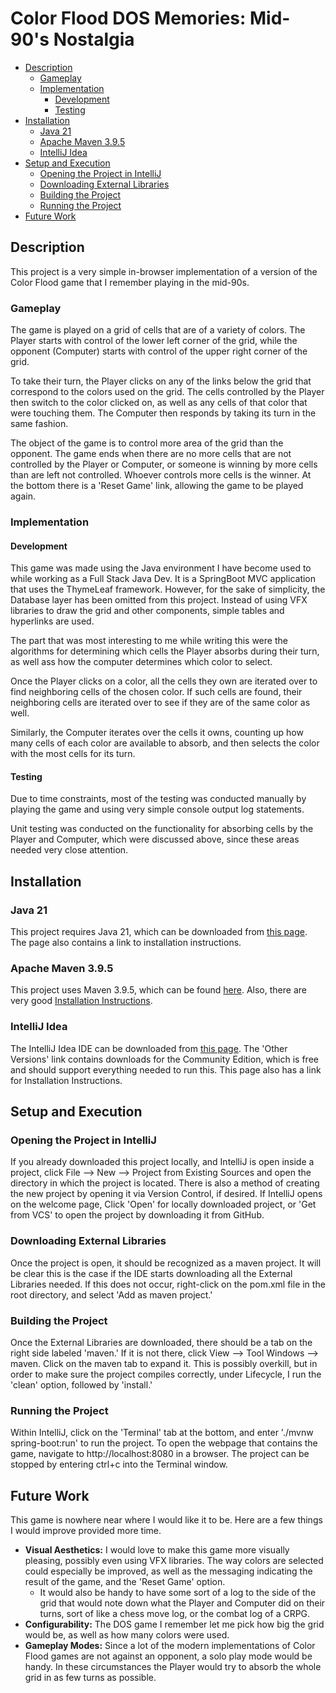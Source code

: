 # Color Flood DOS Memories: Mid-90's Nostalgia

<!-- TOC -->
* [Description](#description)
  * [Gameplay](#gameplay)
  * [Implementation](#implementation)
    * [Development](#development)
    * [Testing](#testing)
* [Installation](#installation)
  * [Java 21](#java-21)
  * [Apache Maven 3.9.5](#apache-maven-395)
  * [IntelliJ Idea](#intellij-idea)
* [Setup and Execution](#setup-and-execution)
  * [Opening the Project in IntelliJ](#opening-the-project-in-intellij)
  * [Downloading External Libraries](#downloading-external-libraries)
  * [Building the Project](#building-the-project)
  * [Running the Project](#running-the-project)
* [Future Work](#future-work)
<!-- TOC -->

## Description

This project is a very simple in-browser implementation of a version of the 
Color Flood game that I remember playing in the mid-90s. 

### Gameplay

The game is played on a grid of cells that are of a variety of colors. The 
Player starts with control of the lower left corner of the grid, while the 
opponent (Computer) starts with control of the upper right corner of the grid. 

To take their turn, the Player clicks on any of the links below the grid 
that correspond to the colors used on the grid. The cells controlled by the 
Player then switch to the color clicked on, as well as any cells of that 
color that were touching them. The Computer then responds by taking its turn 
in the same fashion. 

The object of the game is to control more area of the grid than the opponent.
The game ends when there are no more cells that are not controlled by the 
Player or Computer, or someone is winning by more cells than are left not 
controlled. Whoever controls more cells is the winner. At the bottom there 
is a 'Reset Game' link, allowing the game to be played again. 

### Implementation

#### Development

This game was made using the Java environment I have become used to while 
working as a Full Stack Java Dev. It is a SpringBoot MVC application that uses 
the ThymeLeaf framework. However, for the sake of simplicity, the Database 
layer has been omitted from this project. Instead of using VFX libraries to 
draw the grid and other components, simple tables and hyperlinks are used. 

The part that was most interesting to me while writing this were the 
algorithms for determining which cells the Player absorbs during their turn, 
as well ass how the computer determines which color to select. 

Once the Player clicks on a color, all  the cells they own are iterated 
over to find neighboring cells of the chosen color. If such cells are found, 
their neighboring cells are iterated over to see if they are of the same 
color as well. 

Similarly, the Computer iterates over the cells it owns, counting up how 
many cells of each color are available to absorb, and then selects the color 
with the most cells for its turn. 

#### Testing

Due to time constraints, most of the testing was conducted manually by 
playing the game and using very simple console output log statements.

Unit testing was conducted on the functionality for absorbing cells by the 
Player and Computer, which were discussed above, since these areas needed 
very close attention.

## Installation

### Java 21

This project requires Java 21, which can be downloaded from [this page](
https://www.oracle.com/java/technologies/downloads/#java21). The page also contains a link to installation instructions. 
 
### Apache Maven 3.9.5

This project uses Maven 3.9.5, which can be found [here](
https://maven.apache.org/download.cgi). Also, there are very good [Installation Instructions](
https://maven.apache.org/install.html). 

### IntelliJ Idea

The IntelliJ Idea IDE can be downloaded from [this page](
https://www.jetbrains.com/idea/download/).
The 'Other Versions' link contains downloads for the Community Edition, 
which is free and should support everything needed to run this. This page 
also has a link for Installation Instructions. 

## Setup and Execution

### Opening the Project in IntelliJ

If you already downloaded this project locally, and IntelliJ is open 
inside a project, click 
File --> New --> Project from Existing Sources and open the directory in 
which the project is located. There is also a method of creating the new project by opening it via Version Control, if desired. If IntelliJ opens on the welcome page, Click 'Open' for locally downloaded project, or 'Get from VCS' to open the project by downloading it from GitHub.

### Downloading External Libraries

Once the project is open, it should be recognized as a maven project. It will be clear this is the case if the IDE starts downloading all the External Libraries needed.
If this does not occur, right-click on the pom.xml file in the root 
directory, and select 'Add as maven project.'

### Building the Project

Once the External Libraries are downloaded, there should be a tab on the right side labeled 'maven.' If it is not there, click View --> Tool Windows --> maven. Click on the maven tab to expand it. This is possibly overkill, but in order to make sure the project compiles correctly, under Lifecycle, I run the 'clean' option, followed by 'install.'

### Running the Project

Within IntelliJ, click on the 'Terminal' tab at the bottom, and enter './mvnw spring-boot:run' to run the project.
To open the webpage that contains the game, navigate to
http://localhost:8080 in a browser.
The project can be stopped by entering ctrl+c into the Terminal window. 

## Future Work

This game is nowhere near where I would like it to be. Here are a few things 
I would improve provided more time.

- __Visual Aesthetics:__ I would love to make this game more visually pleasing, 
  possibly even using 
VFX libraries. The way colors are selected could especially be improved, as 
  well as the messaging indicating the result of the game, and the 'Reset 
  Game' option.
  - It would also be handy to have some sort of a log to the side of the 
    grid that would note down what the Player and Computer did on their 
    turns, sort of like a chess move log, or the combat log of a CRPG.
- __Configurability:__ The DOS game I remember let me pick how big the 
  grid would 
  be, as well as how many colors were used. 
- __Gameplay Modes:__ Since a lot of the modern 
  implementations of Color Flood games are not against an opponent, a solo 
  play mode would be handy. In these circumstances the Player would try to 
  absorb the whole grid in as few turns as possible. 
